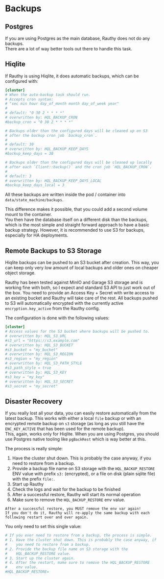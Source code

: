 # Backups

## Postgres

If you are using Postgres as the main database, Rauthy does not do any backups.  
There are a lot of way better tools out there to handle this task.

## Hiqlite

If Rauthy is using Hiqlite, it does automatic backups, which can be configured with:

```toml
[cluster]
# When the auto-backup task should run.
# Accepts cron syntax:
# "sec min hour day_of_month month day_of_week year"
#
# default: "0 30 2 * * * *"
# overwritten by: HQL_BACKUP_CRON
#backup_cron = "0 30 2 * * * *"

# Backups older than the configured days will be cleaned up on S3
# after the backup cron job `backup_cron`.
#
# default: 30
# overwritten by: HQL_BACKUP_KEEP_DAYS
#backup_keep_days = 30

# Backups older than the configured days will be cleaned up locally
# after each `Client::backup()` and the cron job `HQL_BACKUP_CRON`.
#
# default: 3
# overwritten by: HQL_BACKUP_KEEP_DAYS_LOCAL
#backup_keep_days_local = 3
```

All these backups are written inside the pod / container into `data/state_machine/backups`.

This difference makes it possible, that you could add a second volume mount to the container.  
You then have the database itself on a different disk than the backups, which is the most simple and straight forward
approach to have a basic backup strategy. However, it is recommended to use S3 for backups, especially for HA
deployments.

## Remote Backups to S3 Storage

Hiqlite backups can be pushed to an S3 bucket after creation. This way, you can keep only very low amount of local
backups and older ones on cheaper object storage.

Rauthy has been tested against MinIO and Garage S3 storage and is working fine with both, so I expect and standard S3
API to just work out of the box. You need to provide an Access Key + Secret with write access to an existing bucket
and Rauthy will take care of the rest. All backups pushed to S3 will automatically encrypted with the currently active
`encryption.key_active` from the Rauthy config.

The configuration is done with the following values:

```toml
[cluster]
# Access values for the S3 bucket where backups will be pushed to.
# overwritten by: HQL_S3_URL
#s3_url = "https://s3.example.com"
# overwritten by: HQL_S3_BUCKET
#s3_bucket = "my_bucket"
# overwritten by: HQL_S3_REGION
#s3_region = "my_region"
# overwritten by: HQL_S3_PATH_STYLE
#s3_path_style = true
# overwritten by: HQL_S3_KEY
#s3_key = "my_key"
# overwritten by: HQL_S3_SECRET
#s3_secret = "my_secret"
```

## Disaster Recovery

If you really lost all your data, you can easily restore automatically from the latest backup. This works with either a
local `file` backup or with an encrypted remote backup on `s3` storage (as long as you still have the `ENC_KEY_ACTIVE`
that has been used for the remote backup).  
This, again, works only for Hiqlite. When you are using Postgres, you should use Postgres native tooling like
`pgBackRest` which is way better at this.

The process is really simple:

1. Have the cluster shut down. This is probably the case anyway, if you need to restore from a backup.
2. Provide a backup file name on S3 storage with the `HQL_BACKUP_RESTORE` ENV value with prefix `s3:` (encrypted), or a
   file on disk (plain sqlite file) with the prefix `file:`.
3. Start up Rauthy
4. Check the logs and wait for the backup to be finished
5. After a successful restore, Rauthy will start its normal operation
6. Make sure to remove the `HQL_BACKUP_RESTORE` env value.

```admonish danger 
After a successful restore, you MUST remove the env var again!  
If you don't do it, Rauthy will re-apply the same backup with each following restart over and over again.
```

You only need to set this single value:

```toml
# If you ever need to restore from a backup, the process is simple.
# 1. Have the cluster shut down. This is probably the case anyway, if
#    you need to restore from a backup.
# 2. Provide the backup file name on S3 storage with the
#    HQL_BACKUP_RESTORE value.
# 3. Start up the cluster again.
# 4. After the restart, make sure to remove the HQL_BACKUP_RESTORE
#    env value.
#HQL_BACKUP_RESTORE=
```
